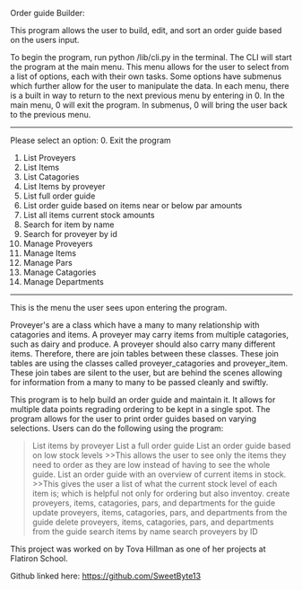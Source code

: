 Order guide Builder:

This program allows the user to build, edit, and sort an order guide based on the users input.

To begin the program, run python /lib/cli.py in the terminal.
The CLI will start the program at the main menu. This menu allows for the user to select from a list of options, each with their own tasks. Some options have submenus which further allow for the user to manipulate the data. In each menu, there is a built in way to return to the next previous menu by entering in 0. In the main menu, 0 will exit the program. In submenus, 0 will bring the user back to the previous menu.

-------------------------------
Please select an option:
0. Exit the program
1. List Proveyers
2. List Items
3. List Catagories
4. List Items by proveyer
5. List full order guide
6. List order guide based on items near or below par amounts
7. List all items current stock amounts
8. Search for item by name
9. Search for proveyer by id
10. Manage Proveyers
11. Manage Items
12. Manage Pars
13. Manage Catagories
14. Manage Departments
-------------------------------

This is the menu the user sees upon entering the program. 

Proveyer's are a class which have a many to many relationship with catagories and items. A proveyer may carry items from multiple catagories, such as dairy and produce. A proveyer should also carry many different items. Therefore, there are join tables between these classes. These join tables are using the classes called proveyer_catagories and proveyer_item. These join tabes are silent to the user, but are behind the scenes allowing for information from a many to many to be passed cleanly and swiftly. 

This program is to help build an order guide and maintain it. It allows for multiple data points regrading ordering to be kept in a single spot. The program allows for the user to print order guides based on varying selections. Users can do the following using the program:
> List items by proveyer 
> List a full order guide
> List an order guide based on low stock levels
    >>This allows the user to see only the items they need to order as they are low instead of having to see the whole guide. 
> List an order guide with an overview of current items in stock. 
    >>This gives the user a list of what the current stock level of each item is; which is helpful not only for ordering but also inventoy.
> create proveyers, items, catagories, pars, and departments for the guide
> update proveyers, items, catagories, pars, and departments from the guide
> delete proveyers, items, catagories, pars, and departments from the guide
> search items by name
> search proveyers by ID


This project was worked on by Tova Hillman as one of her projects at Flatiron School. 

Github linked here: https://github.com/SweetByte13




